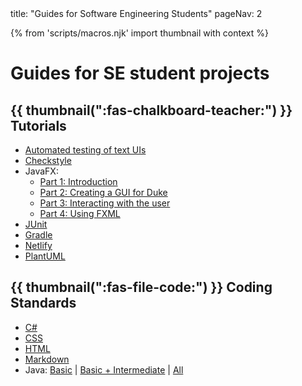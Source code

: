 <frontmatter>
  title: "Guides for Software Engineering Students"
  pageNav: 2
</frontmatter>

{% from 'scripts/macros.njk' import thumbnail with context %}

# Guides for SE student projects

## {{ thumbnail(":fas-chalkboard-teacher:") }} Tutorials

* [Automated testing of text UIs](tutorials/textUiTestingTutorial.html)
* [Checkstyle](tutorials/checkstyleTutorial.html)
* JavaFX:
  * [Part 1: Introduction](tutorials/javaFxTutorialPart1.html)
  * [Part 2: Creating a GUI for Duke](tutorials/javaFxTutorialPart2.html)
  * [Part 3: Interacting with the user](tutorials/javaFxTutorialPart3.html)
  * [Part 4: Using FXML](tutorials/javaFxTutorialPart4.html)
* [JUnit](tutorials/junitTutorial.html)
* [Gradle](tutorials/gradleTutorial.html)
* [Netlify](tutorials/netlifyTutorial.html)
* [PlantUML](tutorials/plantUmlTutorial.html)

## {{ thumbnail(":fas-file-code:") }} Coding Standards

* [C#](standards/csharp)
* [CSS](standards/css)
* [HTML](standards/html)
* [Markdown](standards/markdown)
* Java: [Basic](standards/java/basic.html) | [Basic + Intermediate](standards/java/intermediate.html) | [All](standards/java/index.html)
